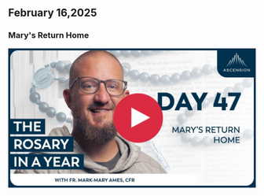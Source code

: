 ## February 16,2025

### Mary's Return Home

[![Mary's Return Home](https://raw.githubusercontent.com/linusjf/RIAY/main/February/jpgs/Day047.jpg)](https://youtu.be/DbDImWk1y4E "Mary's Return Home")
